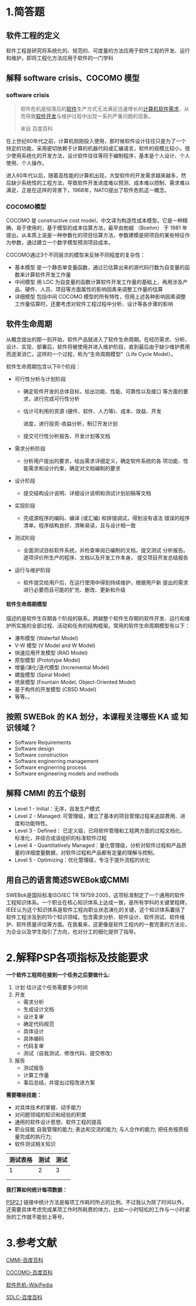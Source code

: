 # 1.简答题
## 软件工程的定义
软件工程是研究将系统化的、规范的、可度量的方法应用于软件工程的开发、运行和维护，即将工程化方法应用于软件的一门学科
## 解释 software crisis、COCOMO 模型
### software crisis

> 软件危机是指落后的[软件](https://baike.baidu.com/item/%E8%BD%AF%E4%BB%B6)生产方式无法满足迅速增长的[计算机软件](https://baike.baidu.com/item/%E8%AE%A1%E7%AE%97%E6%9C%BA%E8%BD%AF%E4%BB%B6)[需求](https://baike.baidu.com/item/%E9%9C%80%E6%B1%82)，从而导致[软件开发](https://baike.baidu.com/item/%E8%BD%AF%E4%BB%B6%E5%BC%80%E5%8F%91)与维护过程中出现一系列严重问题的现象。
>
>  来自 百度百科

在上世纪60年代之前，计算机刚刚投入使用，那时候软件设计往往只是为了一个特定的功能，采用密切依赖于计算的机器代码或汇编语言，软件的规模比较小，很少使用系统化的开发方法，设计软件往往等同于编制程序，基本是个人设计、个人使用、个人操作。

进入60年代以后，随着高性能的计算机出现，大型软件的开发需求越来越多，然后缺少系统性的工程方法，导致软件开发进度难以预测、成本难以控制、需求难以满足，正是在这样的背景下，1968年，NATO提出了软件危机这一概念。

### COCOMO模型

COCOMO 是 constructive cost model，中文译为构造性成本模型。它是一种精确、易于使用的，基于模型的成本估算方法，最早由勃姆 （Boehm） 于 1981 年提出。从本质上说是一种参数化的项目估算方法，参数建模是把项目的某些特征作为参数，通过建立一个数字模型预测项目成本。

COCOMO通过3个不同层次的模型来反映不同程度的复杂性：

* 基本模型
  是一个静态单变量函数，通过已估算出来的源代码行数为自变量的函数来计算软件开发工作量
* 中间模型
  用 LOC 为自变量的函数计算软件开发工作量的基础上，再用涉及产品、硬件、人员、项目等方面属性的影响因素来调整工作量的估算
* 详细模型
  包括中间 COCOMO 模型的所有特性，但用上述各种影响因素调整工作量估算时，还要考虑对软件工程过程中分析、设计等各步骤的影响

## 软件生命周期

从概念提出的那一刻开始，软件产品就进入了软件生命周期。在经历需求、分析、设计、实现、部署后，软件将被使用并进入维护阶段，直到最后由于缺少维护费用而逐渐消亡。这样的一个过程，称为“生命周期模型”（Life Cycle Model）。

软件生命周期包含以下6个阶段：

* 可行性分析与计划阶段

  * 确定软件开发的总体目标，给出功能、性能、可靠性以及接口 等方面的要求，进行完成可行性分析

  * 估计可利用的资源 (硬件、软件、人力等)、成本、效益、开发

    进度，进行投资-收益分析，制订开发计划

  * 提交可行性分析报告、开发计划等文档

* 需求分析阶段

  * 分析用户提出的要求，给出需求详细定义，确定软件系统的各 项功能、性能需求和设计约束，确定对文档编制的要求

* 设计阶段

  * 提交结构设计说明、详细设计说明和测试计划初稿等文档

* 实现阶段

  * 完成源程序的编码、编译 (或汇编) 和排错调试，得到没有语法 错误的程序清单。程序结构良好、清晰易读，且与设计相一致

* 测试阶段

  * 全面测试目标软件系统，并检查审阅已编制的文档，提交测试 分析报告。逐项评价所生产的程序、文档以及开发工作本身， 提交项目开发总结报告

* 运行与维护阶段

  * 软件提交给用户后，在运行使用中得到持续维护，根据用户新 提出的需求进行必要而且可能的扩充、删改、更新和升级

#### 软件生命周期模型

描述的是软件生存期各个阶段的联系，跨越整个软件生存期的软件开发、运行和维护所实施的全部过程、活动和任务的结构框架。常用的软件生命周期模型有以下：

* 瀑布模型 (Waterfall Model)
* V-W 模型 (V Model and W Model)
* 快速应用开发模型 (RAD Model)
* 原型模型 (Prototype Model)
* 增量/演化/迭代模型 (Incremental Model)
* 螺旋模型 (Spiral Model)
* 喷泉模型 (Fountain Model, Object-Oriented Model)
* 基于构件的开发模型 (CBSD Model)
* 等等。。

## 按照 SWEBok 的 KA 划分，本课程关注哪些 KA 或 知识领域？

* Software Requirements
* Software design
* Software construction
* Software enginerring management
* Software enginerring process
* Software engineering models and methods

## 解释 CMMI 的五个级别

* Level 1 - Initial：无序，自发生产模式
* Level 2 - Managed: 可管理级，建立了基本的项目管理过程来追踪费用、进度和功能特性。
* Level 3 - Defined： 已定义级，已将软件管理和工程两方面的过程文档化、标准化，并综合成该组织的标准软件过程
* Level 4 - Quantitatively Managed：量化管理级，分析对软件过程和产品质量的详细度量数据，对软件过程和产品都有定量的理解与控制。
* Level 5 - Optimizing：优化管理级，专注于提升流程的优化

## 用自己的语言简述SWEBok或CMMI

SWEBok是国际标准ISO/IEC TR 19759:2005，这项标准制定了一个通用的软件工程知识体系。一个职业在核心知识体系上达成一致，是所有学科的关键里程碑，IEEE认为这个知识体系是软件工程向职业状态演化的关键。这个知识体系囊括了软件工程涉及到的15个知识领域，包含需求分析、软件设计、软件测试、软件维护、软件质量评估等方面。在我看来，这更像是软件工程内的一套完善的方法论，为企业以及学生指引了方向，也对分工的细化提供了指导。

# 2.解释PSP各项指标及技能要求

**一个软件工程师在接到一个任务之后要做什么:**

1. 计划
   估计这个任务需要多少时间
2. 开发
   * 需求分析
   * 生成设计文档
   * 设计复审
   * 确定代码规范
   * 具体设计
   * 具体编码
   * 代码复审
   * 测试（自我测试、修改代码、提交修改）
3. 报告
   * 测试报告
   * 计算工作量
   * 事后总结，并提出过程改进方案

**需要哪些技能：**

* 对具体技术的掌握、动手能力
* 对问题领域的知识和经验的积累
* 通用的软件设计思想、软件工程的提高
* 职业技能
  自我管理的能力; 表达和交流的能力; 与人合作的能力; 把任务按质按量完成的执行力; 
* 软件测试相关知识



| 测试表格 | 测试 | 测试 |
| -------- | ---- | ---- |
| 1        | 2    | 3    |
|          |      |      |
|          |      |      |

**我打算如何统计每项数据：**

[PSP2.1](http://www.cnblogs.com/xinz/archive/2011/10/22/2220872.html) 链接中统计方法是每项工作耗时所占的比例。不过我认为除了时间以外，还需要具体考虑完成某项工作时所耗费的体力，比如一小时轻松的工作与一小时紧张的工作就不能划上等号。



#  3.参考文献

[CMMI-百度百科](https://baike.baidu.com/item/CMMI/449025?fr=aladdin)

[COCOMO-百度百科](https://baike.baidu.com/item/Cocomo/3722011?fr=aladdin)

[软件危机-WikiPedia](https://zh.wikipedia.org/zh-hans/软件危机)	

[SDLC-百度百科](https://baike.baidu.com/item/sdlc/3738976?fr=aladdin)